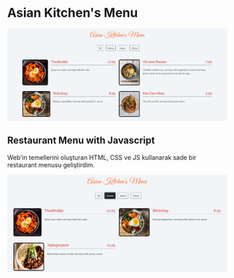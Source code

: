 # Asian Kitchen's Menu

![Home Screen](assets/Home.png)

## Restaurant Menu with Javascript

Web'in temellerini oluşturan HTML, CSS ve JS kullanarak sade bir restaurant menusu geliştirdim.

![Korea Pick Screen](assets/Pick.png)
